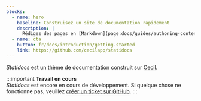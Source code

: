 ```yaml
---
blocks:
  - name: hero
    baseline: Construisez un site de documentation rapidement
    description: |
      Rédigez des pages en [Markdown](page:docs/guides/authoring-content), utilisez des [templates Twig](https://cecil.app/documentation/templates) et profitez de la puissance de [Cecil](https://cecil.app).
  - name: cta
    button: fr/docs/introduction/getting-started
    link: https://github.com/cecilapp/statidocs
---
```

_Statidocs_ est un thème de documentation construit sur [Cecil](https://cecil.app/fr/).

:::important
**Travail en cours**  
_Statidocs_ est encore en cours de développement. Si quelque chose ne fonctionne pas, veuillez [créer un ticket sur GitHub](https://github.com/Cecilapp/statidocs/issues/new/choose).
:::
